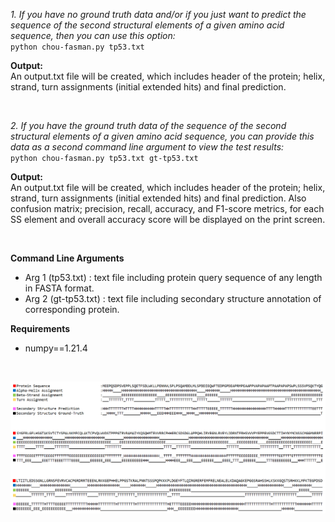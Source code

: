 *1. If you have no ground truth data and/or if you just want to predict the sequence of the second structural elements of a given amino acid sequence, then you can use this option:*<br>
`python chou-fasman.py tp53.txt`

**Output:** <br>
An output.txt file will be created, which includes header of the protein; helix, strand, turn assignments (initial extended hits) and final prediction.

<br>

*2. If you have the ground truth data of the sequence of the second structural elements of a given amino acid sequence, you can provide this data as a second command line argument to view the test results:*<br>
`python chou-fasman.py tp53.txt gt-tp53.txt`

**Output:**<br>
An output.txt file will be created, which includes header of the protein; helix, strand, turn assignments (initial extended hits) and final prediction. Also confusion matrix; precision, recall, accuracy, and F1-score metrics, for each SS element and overall accuracy score will be displayed on the print screen.

<br>

**Command Line Arguments**
- Arg 1 (tp53.txt) : text file including protein query sequence of any length in FASTA format. 
- Arg 2 (gt-tp53.txt) : text file including secondary structure annotation of corresponding protein.

**Requirements** 
- numpy==1.21.4


<br>
<p align="center">
  <img src="/images/out.PNG">
</p>
